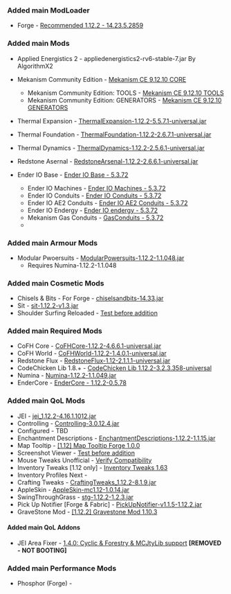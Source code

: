 ### Added main ModLoader
* Forge - [Recommended 1.12.2 - 14.23.5.2859](https://files.minecraftforge.net/net/minecraftforge/forge/index_1.12.2.html)

### Added main Mods
* Applied Energistics 2 - appliedenergistics2-rv6-stable-7.jar By AlgorithmX2
* Mekanism Community Edition - [Mekanism CE 9.12.10 CORE](https://www.curseforge.com/minecraft/mc-mods/mekanism-ce/files/5351260)
    - Mekanism Community Edition: TOOLS - [Mekanism CE 9.12.10 TOOLS](https://www.curseforge.com/minecraft/mc-mods/mekanism-ce-tools/files/5351262)
    - Mekanism Community Edition: GENERATORS - [Mekanism CE 9.12.10 GENERATORS](https://www.curseforge.com/minecraft/mc-mods/mekanism-ce-generators/files/5351261)

* Thermal Expansion - [ThermalExpansion-1.12.2-5.5.7.1-universal.jar](https://www.curseforge.com/minecraft/mc-mods/thermal-expansion/files/2926431)
* Thermal Foundation - [ThermalFoundation-1.12.2-2.6.7.1-universal.jar]()
* Thermal Dynamics - [ThermalDynamics-1.12.2-2.5.6.1-universal.jar](https://www.curseforge.com/minecraft/mc-mods/thermal-dynamics/download/2920505)
* Redstone Asernal - [RedstoneArsenal-1.12.2-2.6.6.1-universal.jar]()
* Ender IO Base - [Ender IO Base - 5.3.72](https://legacy.curseforge.com/minecraft/mc-mods/ender-io-base/files)
    - Ender IO Machines - [Ender IO Machines - 5.3.72](https://legacy.curseforge.com/minecraft/mc-mods/ender-io-machines/files)
    - Ender IO Conduits - [Ender IO Conduits - 5.3.72](https://legacy.curseforge.com/minecraft/mc-mods/ender-io-conduits/files)
    - Ender IO AE2 Conduits - [Ender IO AE2 Conduits - 5.3.72](https://legacy.curseforge.com/minecraft/mc-mods/ender-io-ae2-conduits/files)
    - Ender IO Endergy - [Ender IO endergy - 5.3.72](https://legacy.curseforge.com/minecraft/mc-mods/ender-io-endergy/files)
    - Mekanism Gas Conduits - [GasConduits - 5.3.72](https://legacy.curseforge.com/minecraft/mc-mods/gas-conduits/files)
    - 


### Added main Armour Mods
* Modular Pwoersuits - [ModularPowersuits-1.12.2-1.1.048.jar](https://www.curseforge.com/minecraft/mc-mods/modular-powersuits/files/4623218)
    - Requires Numina-1.12.2-1.1.048

### Added main Cosmetic Mods
* Chisels & Bits - For Forge - [chiselsandbits-14.33.jar](https://www.curseforge.com/minecraft/mc-mods/chisels-bits/files/2720655)
* Sit - [sit-1.12.2-v1.3.jar](https://www.curseforge.com/minecraft/mc-mods/sit/files/2848862)
* Shoulder Surfing Reloaded - [Test before addition](https://www.curseforge.com/minecraft/mc-mods/shoulder-surfing-reloaded/files/5183202)


### Added main Required Mods
* CoFH Core - [CoFHCore-1.12.2-4.6.6.1-universal.jar](https://www.curseforge.com/minecraft/mc-mods/cofh-core/download/2920433)
* CoFH World - [CoFHWorld-1.12.2-1.4.0.1-universal.jar](https://www.curseforge.com/minecraft/mc-mods/cofh-world/download/2920434)
* Redstone Flux - [RedstoneFlux-1.12-2.1.1.1-universal.jar](https://www.curseforge.com/minecraft/mc-mods/redstone-flux/download/2920436)
* CodeChicken Lib 1.8.+ - [CodeChicken Lib 1.12.2-3.2.3.358-universal](https://www.curseforge.com/minecraft/mc-mods/codechicken-lib-1-8/download/2779848)
* Numina - [Numina-1.12.2-1.1.049.jar](https://www.curseforge.com/minecraft/mc-mods/numina/files/4629835)
* EnderCore - [EnderCore - 1.12.2-0.5.78](https://www.curseforge.com/minecraft/mc-mods/endercore/files/4671384)


### Added main QoL Mods
* JEI - [jei_1.12.2-4.16.1.1012.jar](https://www.curseforge.com/minecraft/mc-mods/jei/files/5101347)
* Controlling - [Controlling-3.0.12.4.jar](https://www.curseforge.com/minecraft/mc-mods/controlling/files/5408385)
* Configured - TBD
* Enchantment Descriptions - [EnchantmentDescriptions-1.12.2-1.1.15.jar](https://www.curseforge.com/minecraft/mc-mods/enchantment-descriptions/files/2689502)
* Map Tooltip - [[1.12] Map Tooltip Forge 1.0.0](https://www.curseforge.com/minecraft/mc-mods/map-tooltip/files/2962308)
* Screenshot Viewer - [Test before addition](https://www.curseforge.com/minecraft/mc-mods/screenshot-viewer/files/4236445)
* Mouse Tweaks Unofficial - [Verify Compatibility](https://www.curseforge.com/minecraft/mc-mods/mouse-tweaks-unofficial)
* Inventory Tweaks [1.12 only] - [Inventory Tweaks 1.63](https://www.curseforge.com/minecraft/mc-mods/inventory-tweaks/files/2482481)
* Inventory Profiles Next - []()
* Crafting Tweaks - [CraftingTweaks_1.12.2-8.1.9.jar](https://www.curseforge.com/minecraft/mc-mods/crafting-tweaks/files/2562139)
* AppleSkin - [AppleSkin-mc1.12-1.0.14.jar](https://www.curseforge.com/minecraft/mc-mods/appleskin/files/2987247)
* SwingThroughGrass - [stg-1.12.2-1.2.3.jar](https://www.curseforge.com/minecraft/mc-mods/swingthroughgrass/files/2508268)
* Pick Up Notifier [Forge & Fabric] - [PickUpNotifier-v1.1.5-1.12.2.jar](https://www.curseforge.com/minecraft/mc-mods/pick-up-notifier/files/3062121)
* GraveStone Mod - [[1.12.2] Gravestone Mod 1.10.3](https://www.curseforge.com/minecraft/mc-mods/gravestone-mod/files/2744766)


#### Added main QoL Addons
* JEI Area Fixer - [1.4.0: Cyclic & Forestry & MCJtyLib support](https://www.curseforge.com/minecraft/mc-mods/jei-area-fixer/files/5691271) **[REMOVED - NOT BOOTING]**


### Added main Performance Mods
* Phosphor (Forge) - []()